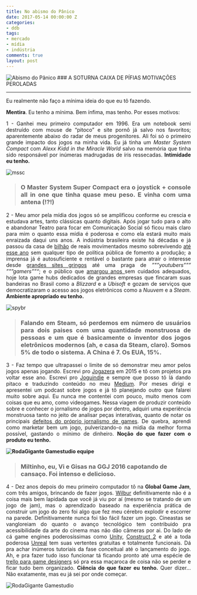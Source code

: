 ```yaml
---
title: No abismo do Pânico
date: 2017-05-14 00:00:00 Z
categories:
- ddb
tags:
- mercado
- mídia
- indústria
comments: true
layout: post
---
```


<img title="Abismo do Pânico" src="http://i.imgur.com/P8iTgLz.jpg" alt="Abismo do Pânico" />
### A SOTURNA CAIXA DE PÍFIAS MOTIVAÇÕES PEROLADAS

---
<div class="posts">
<div class="post">
<p>Eu realmente n&atilde;o fa&ccedil;o a m&iacute;nima ideia do que eu t&ocirc; fazendo.</p>
<p><strong>Mentira</strong>. Eu tenho a m&iacute;nima. Bem &iacute;nfima, mas tenho. Por esses motivos:</p>
<p style="text-align: justify;">1 - Ganhei meu primeiro computador em 1996. Era um notebook semi destru&iacute;do com mouse de &ldquo;pitoco&rdquo; e site porn&ocirc; j&aacute; salvo nos favoritos; aparentemente abaixo do radar de meus progenitores. Ali foi s&oacute; o primeiro grande impacto dos jogos na minha vida. Eu j&aacute; tinha um <em>Master System Compact</em> com <em>Alexx Kidd in the Miracle World</em> salvo na mem&oacute;ria que tinha sido respons&aacute;vel por in&uacute;meras madrugadas de &iacute;ris ressecadas. <strong>Intimidade eu tenho.</strong></p>
<p><img title="Master System Super Compact" src="http://i.imgur.com/qFElOxG.jpg" alt="mssc" /></p>
<blockquote>
<h3 id="o-master-system-super-compact-era-o-joystick--console-all-in-one-que-tinha-quase-meu-peso-e-vinha-com-uma-antena-" style="text-align: justify;">O Master System Super Compact era o joystick + console all in one que tinha quase meu peso. E vinha com uma antena (!?!)</h3>
</blockquote>
<p style="text-align: justify;">2 - Meu amor pela m&iacute;dia dos jogos s&oacute; se amplificou conforme eu crescia e estudava artes, tanto cl&aacute;ssicas quanto digitais. Ap&oacute;s jogar tudo para o alto e abandonar Teatro para focar em Comunica&ccedil;&atilde;o Social s&oacute; ficou mais claro para mim o quanto essa m&iacute;dia &eacute; poderosa e como ela estar&aacute; muito mais enraizada daqui uns anos. A ind&uacute;stria brasileira existe h&aacute; d&eacute;cadas e j&aacute; passou da casa de <a href="https://www.ecommercebrasil.com.br/noticias/industria-de-jogos-eletronicos-um-setor-em-ascensao-no-brasil/" target="_blank">bilh&atilde;o</a> de reais movimentados mesmo sobrevivendo <a href="http://localhost:4000/profanadores/overloadr.com.br/especiais/2017/05/conheca-todos-os-23-jogos-contemplados-no-edital-de-games-da-ancine/" target="_blank">at&eacute; esse ano</a> sem qualquer tipo de pol&iacute;tica p&uacute;blica de fomento a produ&ccedil;&atilde;o; a imprensa j&aacute; &eacute; autosuficiente e rent&aacute;vel o bastante para atrair o interesse desde <a href="http://br.ign.com/" target="_blank">grandes sites gringos</a> at&eacute; uma praga de <em>&rdquo;"&rdquo;youtubers&rdquo;&rdquo;&rdquo; &rdquo;"&rdquo;gamers&rdquo;&rdquo;&ldquo;</em>; e o p&uacute;blico que <a href="https://www.redbull.com/br-pt/serie-paralelos-narra-pirataria-de-games-no-brasil" target="_blank">amargou anos </a>sem cuidados adequados, hoje lota game hubs dedicados de grandes empresas que fincaram suas bandeiras no Brasil como a <em>Blizzard</em> e a <em>Ubisoft</em> e gozam de servi&ccedil;os que democratizaram o acesso aos jogos eletr&ocirc;nicos como a <em>Nuuvem</em> e a <em>Steam</em>. <strong>Ambiente apropriado eu tenho.</strong></p>
<p><img title="4&ordm; maior pa&iacute;s da Steam" src="http://i.imgur.com/bksdLa3.png" alt="spybr" /></p>
<blockquote>
<h3 id="falando-em-steam-s-perdemos-em-nmero-de-usurios-para-dois-paises-com-uma-quantidade-monstruosa-de-pessoas-e-um-que--basicamente-o-inventor-dos-jogos-eletrnicos-modernos-ah-e-casa-da-steam-claro-somos-5-de-todo-o-sistema-a-china--7-os-eua-15" style="text-align: justify;">Falando em Steam, s&oacute; perdemos em n&uacute;mero de usu&aacute;rios para dois paises com uma quantidade monstruosa de pessoas e um que &eacute; basicamente o inventor dos jogos eletr&ocirc;nicos modernos (ah, e casa da Steam, claro). Somos 5% de todo o sistema. A China &eacute; 7. Os EUA, 15%.</h3>
</blockquote>
<p style="text-align: justify;">3 - Faz tempo que ultrapassei o limite de s&oacute; demonstrar meu amor pelos jogos apenas jogando. Escrevi pro <a href="http://jogazera.com.br/" target="_blank">Jogazera</a> em 2015 e t&ocirc; com projetos pra voltar esse ano. Escrevi pro <a title="Joguindie" href="joguindie.com.br" target="_blank">Joguindie</a> e sempre que posso t&ocirc; l&aacute; dando pitaco e traduzindo conte&uacute;do no meu <a title="Medium/Macalango" href="https://medium.com/macalango" target="_blank">Medium</a>. Por meses dirigi e apresentei um podcast sobre jogos e j&aacute; t&ocirc; planejando outro que falarei muito sobre aqui. Eu nunca me contentei com pouco, muito menos com coisas que eu amo, como videogames. Nessa viagem de produzir conte&uacute;do sobre e conhecer o jornalismo de jogos por dentro, adquiri uma experi&ecirc;ncia monstruosa tanto no jeito de analisar pe&ccedil;as interativas, quanto de notar os principais <a title="Para que (e a quem) serve o atual jornalismo de games brasileiro?" href="https://medium.com/@felipepepe/https-medium-com-felipepepe-para-que-e-a-quem-serve-o-atual-jornalismo-de-games-brasileiro-a38de5d57557" target="_blank">defeitos do pr&oacute;prio jornalismo de games</a>. De quebra, aprendi como marketar bem um jogo, pulverizando-o na m&iacute;dia da melhor forma poss&iacute;vel, gastando o m&iacute;nimo de dinheiro.&nbsp;<strong>No&ccedil;&atilde;o do que fazer com o produto eu tenho.</strong></p>
<p style="text-align: justify;"><strong><img src="http://i.imgur.com/x2eIFWR.png" alt="RodaGigante Gamestudio equipe" /></strong></p>
<blockquote>
<h3>Miltinho, eu, Vi e Gisas na GGJ 2016 capotando de cansa&ccedil;o. Foi intenso e delicioso.</h3>
</blockquote>
<p style="text-align: justify;">4 - Dez anos depois do meu primeiro computador t&ocirc; na <strong>Global Game Jam</strong>, com tr&ecirc;s amigos, brincando de fazer jogos. <a title="Wilbur" href="http://globalgamejam.org/2016/games/wilbur" target="_blank">Wilbur</a>&nbsp;definitivamente n&atilde;o&nbsp;&eacute; a coisa mais bem lapidada que voc&ecirc; j&aacute; viu por a&iacute; (mesmo se tratando de um jogo de jam), mas o aprendizado baseado na experi&ecirc;ncia pr&aacute;tica de construir um jogo do zero foi algo que fez meu c&eacute;rebro explodir e escorrer na parede. Definitivamente nunca foi t&atilde;o f&aacute;cil fazer um jogo. Cineastas se vangloreiam do quanto o avan&ccedil;o tecnol&oacute;gico tem contribuido pra acessibilidade da arte do cinema mas n&atilde;o d&atilde;o c&acirc;meras por ai. Do lado de c&aacute; game engines poderos&iacute;ssimas como <a href="https://store.unity.com/pt/?_ga=2.26392125.1877686795.1495014477-322293953.1495014477" target="_blank">Unity</a>, <a href="https://www.scirra.com/construct2" target="_blank">Construct 2</a> e at&eacute; a toda poderosa <a href="https://www.unrealengine.com/what-is-unreal-engine-4" target="_blank">Unreal</a> tem suas vertentes gratuitas e totalmente funcionais. D&aacute; pra achar in&uacute;meros tutoriais da fase conceitual at&eacute; o lan&ccedil;amento do jogo. Ah, e pra fazer tudo isso funcionar t&aacute; ficando pronto at&eacute; uma esp&eacute;cie de <a title="Hack 'n Plan" href="https://app.hacknplan.com" target="_blank">trello para game designers</a> s&oacute; pra essa ma&ccedil;aroca de coisa n&atilde;o se perder e ficar tudo bem organizado.&nbsp;<strong>Ci&ecirc;ncia do que fazer eu tenho.&nbsp;</strong>Quer dizer... N&atilde;o exatamente, mas eu j&aacute; sei por onde come&ccedil;ar.</p>
<p><img src="http://i.imgur.com/cxFU7uF.jpg" alt="RodaGigante Gamestudio" /></p>
</div>
</div>
<div class="pagination">&nbsp;</div>
